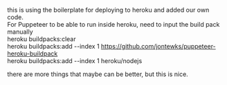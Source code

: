 this is using the boilerplate for deploying to heroku and added our own code.
<br>
For Puppeteer to be able to run inside heroku, need to input the build pack manually
<br>
heroku buildpacks:clear
<br>
heroku buildpacks:add --index 1 https://github.com/jontewks/puppeteer-heroku-buildpack
<br>
heroku buildpacks:add --index 1 heroku/nodejs
<br>

there are more things that maybe can be better, but this is nice.